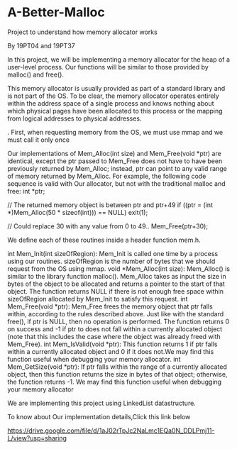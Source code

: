 # A-Better-Malloc
Project to understand how memory allocator works

By 19PT04 and 19PT37

In this project, we will be implementing a memory allocator for the heap of a user-level process. Our functions will be similar to those provided by malloc() and free().

This memory allocator is usually provided as part of a standard library and is not part of the OS. To be clear, the memory allocator operates entirely within the address space of a single process and knows nothing about which physical pages have been allocated to this process or the mapping from logical addresses to physical addresses.

. First, when requesting memory from the OS, we must use mmap and we must call it only once

Our implementations of Mem_Alloc(int size) and Mem_Free(void *ptr) are identical, except the ptr passed to Mem_Free does not have to have been previously returned by Mem_Alloc; instead, ptr can point to any valid range of memory returned by Mem_Alloc.
For example, the following code sequence is valid with Our allocator, but not with the traditional malloc and free:
int *ptr;

// The returned memory object is between ptr and ptr+49
if ((ptr = (int *)Mem_Alloc(50 * sizeof(int))) == NULL) exit(1);

// Could replace 30 with any value from 0 to 49..
Mem_Free(ptr+30);  

We define each of these routines inside a header function mem.h.

int Mem_Init(int sizeOfRegion): Mem_Init is called one time by a process using our routines. sizeOfRegion is the number of bytes that we should request from the OS using mmap. 
void *Mem_Alloc(int size): Mem_Alloc() is similar to the library function malloc(). Mem_Alloc takes as input the size in bytes of the object to be allocated and returns a pointer to the start of that object. The function returns NULL if there is not enough free space within sizeOfRegion allocated by Mem_Init to satisfy this request.
int Mem_Free(void *ptr): Mem_Free frees the memory object that ptr falls within, according to the rules described above. Just like with the standard free(), if ptr is NULL, then no operation is performed. The function returns 0 on success and -1 if ptr to does not fall within a currently allocated object (note that this includes the case where the object was already freed with Mem_Free).
int Mem_IsValid(void *ptr): This function returns 1 if ptr falls within a currently allocated object and 0 if it does not.We may find this function useful when debugging your memory allocator.
int Mem_GetSize(void *ptr): If ptr falls within the range of a currently allocated object, then this function returns the size in bytes of that object; otherwise, the function returns -1. We may find this function useful when debugging your memory allocator

We are implementing this project using LinkedList datastructure.

To know about Our implementation details,Click this link below

https://drive.google.com/file/d/1aJ02rTpJc2NaLmc1EQa0N_DDLPmj11-L/view?usp=sharing
